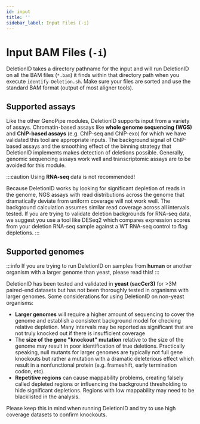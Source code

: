 ```yaml
---
id: input
title: ''
sidebar_label: Input Files (-i)
---
```


# Input BAM Files (`-i`)
DeletionID takes a directory pathname for the input and will run DeletionID on all the BAM files (`*.bam`) it finds within that directory path when you execute `identify-Deletion.sh`. Make sure your files are sorted and use the standard BAM format (output of most aligner tools).

## Supported assays
Like the other GenoPipe modules, DeletionID supports input from a variety of assays. Chromatin-based assays like **whole genome sequencing (WGS)** and **ChIP-based assays** (e.g. ChIP-seq and ChIP-exo) for which we have validated this tool are appropriate inputs. The background signal of ChIP-based assays  and the smoothing effect of the binning strategy that DeletionID implements makes detection of deletions possible. Generally, genomic sequencing assays work well and transcriptomic assays are to be avoided for this module.

:::caution
Using __RNA-seq__ data is not recommended!

Because DeletionID works by looking for significant depletion of reads in the genome, NGS assays with read distributions across the genome that dramatically deviate from uniform coverage will not work well. The background calculation assumes similar read coverage across all intervals tested. If you are trying to validate deletion backgrounds for RNA-seq data, we suggest you use a tool like DESeq2 which compares expression scores from your deletion RNA-seq sample against a WT RNA-seq control to flag depletions.
:::

## Supported genomes
:::info
If you are trying to run DeletionID on samples from __human__ or another organism with a larger genome than yeast, please read this!
:::

DeletionID has been tested and validated in **yeast (sacCer3)** for >3M paired-end datasets but has not been thoroughly tested in organisms with larger genomes. Some considerations for using DeletionID on non-yeast organisms:
- **Larger genomes** will require a higher amount of sequencing to cover the genome and establish a consistent background model for checking relative depletion. Many intervals may be reported as significant that are not truly knocked out if there is insufficient coverage
- The **size of the gene "knockout" mutation** relative to the size of the genome may result in poor identification of true deletions. Practically speaking, null mutants for larger genomes are typically not full gene knockouts but rather a mutation with a dramatic deleterious effect which result in a nonfunctional protein (e.g. frameshift, early termination codon, etc).
- **Repetitive regions** can cause mappability problems, creating falsely called depleted regions or influencing the background thresholding to hide significant depletions. Regions with low mappability may need to be blacklisted in the analysis.

Please keep this in mind when running DeletionID and try to use high coverage datasets to confirm knockouts.
